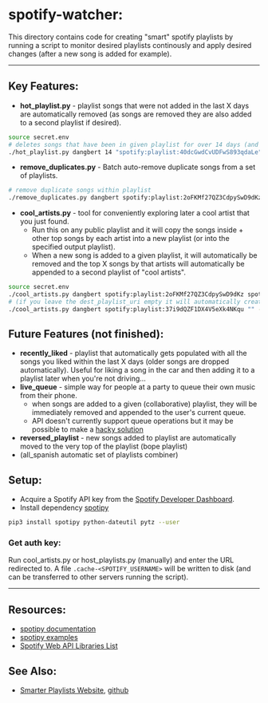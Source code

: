 # spotify-watcher:
This directory contains code for creating "smart" spotify playlists by running a script to monitor desired playlists continously and apply desired changes (after a new song is added for example).

---
## Key Features:
* **hot_playlist.py** - playlist songs that were not added in the last X days are automatically removed (as songs are removed they are also added to a second playlist if desired).
````bash
source secret.env
# deletes songs that have been in given playlist for over 14 days (and adds them to the backup playlist)
./hot_playlist.py dangbert 14 "spotify:playlist:40dcGwdCvUDFwS893qdaLe" --backup_uri spotify:playlist:5RkoGPrfNbgjK0qkJizt1O
````

* **remove_duplicates.py** - Batch auto-remove duplicate songs from a set of playlists.
````bash
# remove duplicate songs within playlist
./remove_duplicates.py dangbert spotify:playlist:2oFKMf27QZ3CdpySwD9dKz
```` 

* **cool_artists.py** - tool for conveniently exploring later a cool artist that you just found.
  * Run this on any public playlist and it will copy the songs inside + other top songs by each artist into a new playlist (or into the specified output playlist).
  * When a new song is added to a given playlist, it will automatically be removed and the top X songs by that artists will automatically be appended to a second playlist of "cool artists".

````bash
source secret.env
./cool_artists.py dangbert spotify:playlist:2oFKMf27QZ3CdpySwD9dKz spotify:playlist:5RkoGPrfNbgjK0qkJizt1O --copy_num 3 --delete_after True
# (if you leave the dest_playlist_uri empty it will automatically create a new playlist)
./cool_artists.py dangbert spotify:playlist:37i9dQZF1DX4V5eXk4NKqu "" --copy_num 2
````

## Future Features (not finished):
* **recently_liked** - playlist that automatically gets populated with all the songs you liked within the last X days (older songs are dropped automatically).  Useful for liking a song in the car and then adding it to a playlist later when you're not driving...
* **live_queue** - simple way for people at a party to queue their own music from their phone.
  * when songs are added to a given (collaborative) playlist, they will be immediately removed and appended to the user's current queue.
  * API doesn't currently support queue operations but it may be possible to make a [hacky solution](https://github.com/spotify/web-api/issues/462#issuecomment-311466159)
* **reversed_playlist** - new songs added to playlist are automatically moved to the very top of the playlist (bope playlist)
* (all_spanish automatic set of playlists combiner)

## Setup:
* Acquire a Spotify API key from the [Spotify Developer Dashboard](https://developer.spotify.com/dashboard/).
* Install dependency [spotipy](https://github.com/plamere/spotipy)
````bash
pip3 install spotipy python-dateutil pytz --user
````

### Get auth key:

Run cool_artists.py or host_playlists.py (manually) and enter the URL redirected to.  A file `.cache-<SPOTIFY_USERNAME>` will be written to disk (and can be transferred to other servers running the script).

---
## Resources:
* [spotipy documentation](https://spotipy.readthedocs.io/en/latest/)
* [spotipy examples](https://github.com/plamere/spotipy/tree/master/examples)
* [Spotify Web API Libraries List](https://developer.spotify.com/documentation/web-api/libraries/)

## See Also:
* [Smarter Playlists Website](http://playlistmachinery.com/index.html), [github](https://github.com/plamere/SmarterPlaylists)
